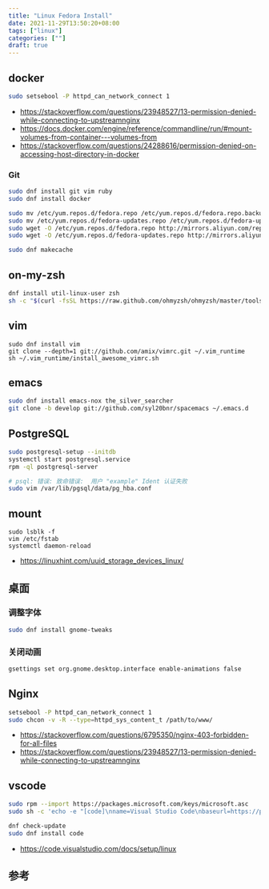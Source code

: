 ```yaml
---
title: "Linux Fedora Install"
date: 2021-11-29T13:50:20+08:00
tags: ["linux"]
categories: [""]
draft: true
---
```


## docker

```bash
sudo setsebool -P httpd_can_network_connect 1
```

- https://stackoverflow.com/questions/23948527/13-permission-denied-while-connecting-to-upstreamnginx
- https://docs.docker.com/engine/reference/commandline/run/#mount-volumes-from-container---volumes-from
- https://stackoverflow.com/questions/24288616/permission-denied-on-accessing-host-directory-in-docker

### Git

```bash
sudo dnf install git vim ruby
sudo dnf install docker
```

```bash
sudo mv /etc/yum.repos.d/fedora.repo /etc/yum.repos.d/fedora.repo.backup
sudo mv /etc/yum.repos.d/fedora-updates.repo /etc/yum.repos.d/fedora-updates.repo.backup
sudo wget -O /etc/yum.repos.d/fedora.repo http://mirrors.aliyun.com/repo/fedora.repo
sudo wget -O /etc/yum.repos.d/fedora-updates.repo http://mirrors.aliyun.com/repo/fedora-updates.repo

sudo dnf makecache
```

## on-my-zsh

```bash
dnf install util-linux-user zsh
sh -c "$(curl -fsSL https://raw.github.com/ohmyzsh/ohmyzsh/master/tools/install.sh)"
```

## vim

```
sudo dnf install vim
git clone --depth=1 git://github.com/amix/vimrc.git ~/.vim_runtime
sh ~/.vim_runtime/install_awesome_vimrc.sh
```

## emacs

```bash
sudo dnf install emacs-nox the_silver_searcher 
git clone -b develop git://github.com/syl20bnr/spacemacs ~/.emacs.d
```

## PostgreSQL

```bash
sudo postgresql-setup --initdb
systemctl start postgresql.service
rpm -ql postgresql-server

# psql: 错误: 致命错误:  用户 "example" Ident 认证失败
sudo vim /var/lib/pgsql/data/pg_hba.conf
```

## mount

```
sudo lsblk -f
vim /etc/fstab
systemctl daemon-reload
```
- https://linuxhint.com/uuid_storage_devices_linux/

## 桌面

### 调整字体

```bash
sudo dnf install gnome-tweaks
```

### 关闭动画

```bash
gsettings set org.gnome.desktop.interface enable-animations false
```

## Nginx

```bash
setsebool -P httpd_can_network_connect 1
sudo chcon -v -R --type=httpd_sys_content_t /path/to/www/
```

- https://stackoverflow.com/questions/6795350/nginx-403-forbidden-for-all-files
- https://stackoverflow.com/questions/23948527/13-permission-denied-while-connecting-to-upstreamnginx

## vscode

```bash
sudo rpm --import https://packages.microsoft.com/keys/microsoft.asc
sudo sh -c 'echo -e "[code]\nname=Visual Studio Code\nbaseurl=https://packages.microsoft.com/yumrepos/vscode\nenabled=1\ngpgcheck=1\ngpgkey=https://packages.microsoft.com/keys/microsoft.asc" > /etc/yum.repos.d/vscode.repo'

dnf check-update
sudo dnf install code
```
- https://code.visualstudio.com/docs/setup/linux
## 参考
